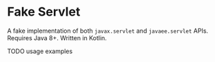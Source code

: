# Fake Servlet

A fake implementation of both `javax.servlet` and `javaee.servlet` APIs. Requires Java 8+. Written in Kotlin.

TODO usage examples
